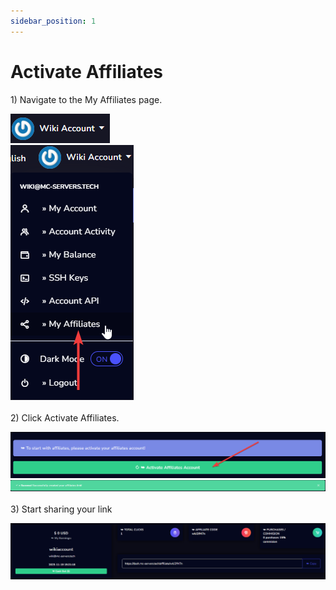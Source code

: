 ```yaml
---
sidebar_position: 1
---
```


# Activate Affiliates

1\) Navigate to the My Affiliates page.

![](<../.gitbook/assets/affiliates/image(1).png>)\
![](<../.gitbook/assets/affiliates/image(2).png>)\
\
2\) Click Activate Affiliates.

![](<../.gitbook/assets/affiliates/image(3).png>)\
![](<../.gitbook/assets/affiliates/image(4).png>)\
\
3\) Start sharing your link

![](<../.gitbook/assets/affiliates/image(5).png>)